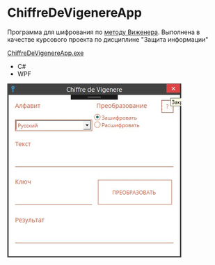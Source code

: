 # ChiffreDeVigenereApp

Программа для шифрования по [методу Виженера](https://ru.wikipedia.org/wiki/%D0%A8%D0%B8%D1%84%D1%80_%D0%92%D0%B8%D0%B6%D0%B5%D0%BD%D0%B5%D1%80%D0%B0). Выполнена в качестве курсового проекта по дисциплине "Защита информации"

[ChiffreDeVigenereApp.exe](ChiffreDeVigenereApp/bin/Release/ChiffreDeVigenereApp.exe)

* C#
* WPF

![cdv](./ChiffreDeVigenereApp/resources/images/chiffreDeVigenere.jpg)